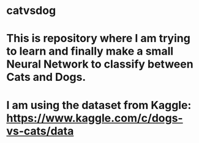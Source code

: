 # catvsdog
# This is repository where I am trying to learn and finally make a small Neural Network to classify between Cats and Dogs.
# I am using the dataset from Kaggle: https://www.kaggle.com/c/dogs-vs-cats/data